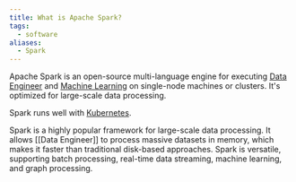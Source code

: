 ```yaml
---
title: What is Apache Spark?
tags:
  - software
aliases:
  - Spark
---
```

Apache Spark is an open-source multi-language engine for executing [Data Engineer](Data%20Engineer.md)  and [Machine Learning](Machine%20Learning.md) on single-node machines or clusters. It's optimized for large-scale data processing.

Spark runs well with [Kubernetes](term/kubernetes.md).

Spark is a highly popular framework for large-scale data processing. It allows  [[Data Engineer]] to process massive datasets in memory, which makes it faster than traditional disk-based approaches. Spark is versatile, supporting batch processing, real-time data streaming, machine learning, and graph processing.

